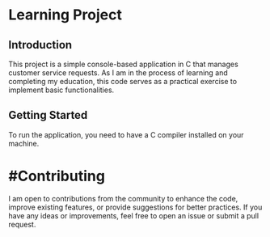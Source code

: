 # Learning Project

## Introduction

This project is a simple console-based application in C that manages customer service requests. As I am in the process of learning and completing my education, this code serves as a practical exercise to implement basic functionalities.

## Getting Started

To run the application, you need to have a C compiler installed on your machine.

# #Contributing
I am open to contributions from the community to enhance the code, improve existing features, or provide suggestions for better practices. If you have any ideas or improvements, feel free to open an issue or submit a pull request.
